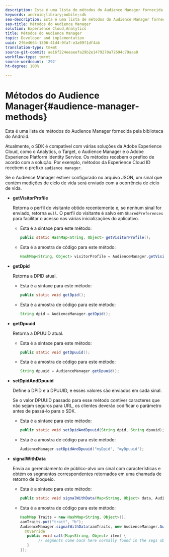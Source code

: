 ```yaml
---
description: Esta é uma lista de métodos do Audience Manager fornecida pela biblioteca do Android.
keywords: android;library;mobile;sdk
seo-description: Esta é uma lista de métodos do Audience Manager fornecida pela biblioteca do Android.
seo-title: Métodos do Audience Manager
solution: Experience Cloud,Analytics
title: Métodos do Audience Manager
topic: Developer and implementation
uuid: 2f6e4664-1306-41d4-9fa7-e3a99f1df4ab
translation-type: tm+mt
source-git-commit: ae16f224eeaeefa29b2e1479270a72694c79aaa0
workflow-type: tm+mt
source-wordcount: '292'
ht-degree: 100%

---
```



# Métodos do Audience Manager{#audience-manager-methods}

Esta é uma lista de métodos do Audience Manager fornecida pela biblioteca do Android.

Atualmente, o SDK é compatível com várias soluções da Adobe Experience Cloud, como o Analytics, o Target, o Audience Manager e o Adobe Experience Platform Identity Service. Os métodos recebem o prefixo de acordo com a solução. Por exemplo, métodos da Experience Cloud ID recebem o prefixo `audience manager`.

Se o Audience Manager estiver configurado no arquivo JSON, um sinal que contém medições de ciclo de vida será enviado com a ocorrência de ciclo de vida.

* **getVisitorProfile**

   Retorna o perfil do visitante obtido recentemente e, se nenhum sinal for enviado, retorna `null`. O perfil do visitante é salvo em `SharedPreferences` para facilitar o acesso nas várias inicializações do aplicativo.

   * Esta é a sintaxe para este método:

      ```java
      public static HashMap<String, Object> getVisitorProfile(); 
      ```

   * Esta é a amostra de código para este método:

      ```java
      HashMap<String, Object> visitorProfile = AudienceManager.getVisitorProfile(); 
      ```

* **getDpid**

   Retorna a DPID atual.

   * Esta é a sintaxe para este método:

      ```java
      public static void getDpid(); 
      ```

   * Esta é a amostra de código para este método:

      ```java
      String dpid = AudienceManager.getDpid(); 
      ```

* **getDpuuid**

   Retorna a DPUUID atual.

   * Esta é a sintaxe para este método:

      ```java
      public static void getDpuuid(); 
      ```

   * Esta é a amostra de código para este método:

      ```java
      String dpuuid = AudienceManager.getDpuuid(); 
      ```

* **setDpidAndDpuuid**

   Define a DPID e a DPUUID, e esses valores são enviados em cada sinal.

   Se o valor DPUUID passado para esse método contiver caracteres que não sejam seguros para URL, os clientes deverão codificar o parâmetro antes de passá-lo para o SDK.

   * Esta é a sintaxe para este método:

      ```java
      public static void setDpidAndDpuuid(String dpid, String dpuuid); 
      ```

   * Esta é a amostra de código para este método:

      ```java
      AudienceManager.setDpidAndDpuuid("myDpid", "myDpuuid"); 
      ```

* **signalWithData**

   Envia ao gerenciamento de público-alvo um sinal com características e obtém os segmentos correspondentes retornados em uma chamada de retorno de bloqueio.

   * Esta é a sintaxe para este método:

      ```java
      public static void signalWithData(Map<String, Object> data, AudienceManagerCallback<Map<String, Object>> callback);
      ```

   * Esta é a amostra de código para este método:

      ```java
      HashMap Traits = new HashMap<String, Object>();
      aamTraits.put("trait", "b");
      AudienceManager.signalWithData(aamTraits, new AudienceManager.AudienceManagerCallback<Map<String, Object>> () {
        @Override
         public void call(Map<String, Object> item) { 
              // segments come back here normally found in the segs object of your json 
         }
      });
      ```
